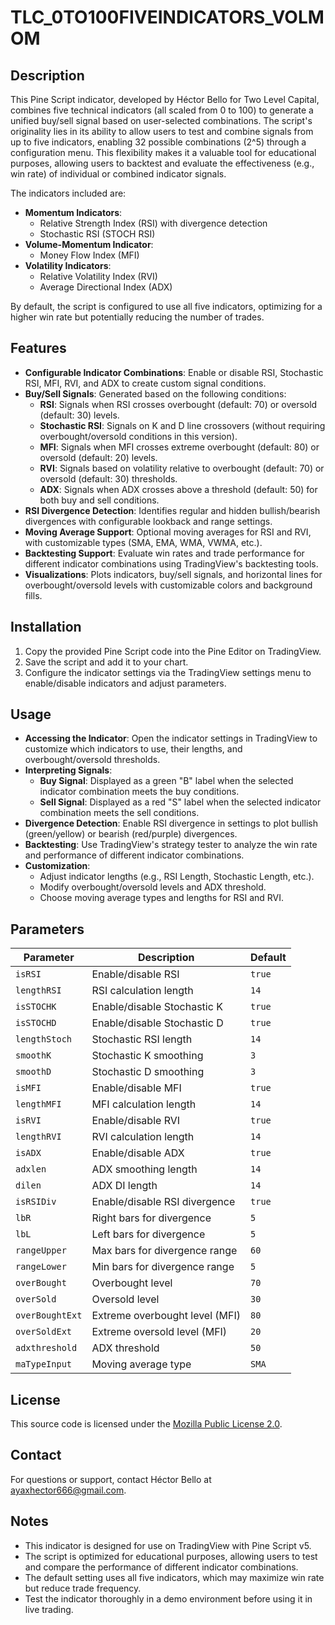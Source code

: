 # TLC_0TO100FIVEINDICATORS_VOLMOM

## Description
This Pine Script indicator, developed by Héctor Bello for Two Level Capital, combines five technical indicators (all scaled from 0 to 100) to generate a unified buy/sell signal based on user-selected combinations. The script's originality lies in its ability to allow users to test and combine signals from up to five indicators, enabling 32 possible combinations (2^5) through a configuration menu. This flexibility makes it a valuable tool for educational purposes, allowing users to backtest and evaluate the effectiveness (e.g., win rate) of individual or combined indicator signals.

The indicators included are:
- **Momentum Indicators**:
  - Relative Strength Index (RSI) with divergence detection
  - Stochastic RSI (STOCH RSI)
- **Volume-Momentum Indicator**:
  - Money Flow Index (MFI)
- **Volatility Indicators**:
  - Relative Volatility Index (RVI)
  - Average Directional Index (ADX)

By default, the script is configured to use all five indicators, optimizing for a higher win rate but potentially reducing the number of trades.

## Features
- **Configurable Indicator Combinations**: Enable or disable RSI, Stochastic RSI, MFI, RVI, and ADX to create custom signal conditions.
- **Buy/Sell Signals**: Generated based on the following conditions:
  - **RSI**: Signals when RSI crosses overbought (default: 70) or oversold (default: 30) levels.
  - **Stochastic RSI**: Signals on K and D line crossovers (without requiring overbought/oversold conditions in this version).
  - **MFI**: Signals when MFI crosses extreme overbought (default: 80) or oversold (default: 20) levels.
  - **RVI**: Signals based on volatility relative to overbought (default: 70) or oversold (default: 30) thresholds.
  - **ADX**: Signals when ADX crosses above a threshold (default: 50) for both buy and sell conditions.
- **RSI Divergence Detection**: Identifies regular and hidden bullish/bearish divergences with configurable lookback and range settings.
- **Moving Average Support**: Optional moving averages for RSI and RVI, with customizable types (SMA, EMA, WMA, VWMA, etc.).
- **Backtesting Support**: Evaluate win rates and trade performance for different indicator combinations using TradingView's backtesting tools.
- **Visualizations**: Plots indicators, buy/sell signals, and horizontal lines for overbought/oversold levels with customizable colors and background fills.

## Installation
1. Copy the provided Pine Script code into the Pine Editor on TradingView.
2. Save the script and add it to your chart.
3. Configure the indicator settings via the TradingView settings menu to enable/disable indicators and adjust parameters.

## Usage
- **Accessing the Indicator**: Open the indicator settings in TradingView to customize which indicators to use, their lengths, and overbought/oversold thresholds.
- **Interpreting Signals**:
  - **Buy Signal**: Displayed as a green "B" label when the selected indicator combination meets the buy conditions.
  - **Sell Signal**: Displayed as a red "S" label when the selected indicator combination meets the sell conditions.
- **Divergence Detection**: Enable RSI divergence in settings to plot bullish (green/yellow) or bearish (red/purple) divergences.
- **Backtesting**: Use TradingView's strategy tester to analyze the win rate and performance of different indicator combinations.
- **Customization**:
  - Adjust indicator lengths (e.g., RSI Length, Stochastic Length, etc.).
  - Modify overbought/oversold levels and ADX threshold.
  - Choose moving average types and lengths for RSI and RVI.

## Parameters
| Parameter | Description | Default |
|-----------|-------------|---------|
| `isRSI` | Enable/disable RSI | `true` |
| `lengthRSI` | RSI calculation length | `14` |
| `isSTOCHK` | Enable/disable Stochastic K | `true` |
| `isSTOCHD` | Enable/disable Stochastic D | `true` |
| `lengthStoch` | Stochastic RSI length | `14` |
| `smoothK` | Stochastic K smoothing | `3` |
| `smoothD` | Stochastic D smoothing | `3` |
| `isMFI` | Enable/disable MFI | `true` |
| `lengthMFI` | MFI calculation length | `14` |
| `isRVI` | Enable/disable RVI | `true` |
| `lengthRVI` | RVI calculation length | `14` |
| `isADX` | Enable/disable ADX | `true` |
| `adxlen` | ADX smoothing length | `14` |
| `dilen` | ADX DI length | `14` |
| `isRSIDiv` | Enable/disable RSI divergence | `true` |
| `lbR` | Right bars for divergence | `5` |
| `lbL` | Left bars for divergence | `5` |
| `rangeUpper` | Max bars for divergence range | `60` |
| `rangeLower` | Min bars for divergence range | `5` |
| `overBought` | Overbought level | `70` |
| `overSold` | Oversold level | `30` |
| `overBoughtExt` | Extreme overbought level (MFI) | `80` |
| `overSoldExt` | Extreme oversold level (MFI) | `20` |
| `adxthreshold` | ADX threshold | `50` |
| `maTypeInput` | Moving average type | `SMA` |

## License
This source code is licensed under the [Mozilla Public License 2.0](https://mozilla.org/MPL/2.0/).

## Contact
For questions or support, contact Héctor Bello at [ayaxhector666@gmail.com](mailto:ayaxhector666@gmail.com).

## Notes
- This indicator is designed for use on TradingView with Pine Script v5.
- The script is optimized for educational purposes, allowing users to test and compare the performance of different indicator combinations.
- The default setting uses all five indicators, which may maximize win rate but reduce trade frequency.
- Test the indicator thoroughly in a demo environment before using it in live trading.

